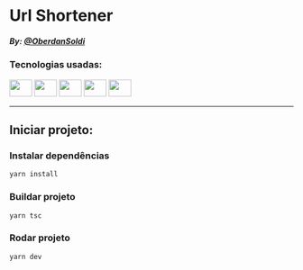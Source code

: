 # Url Shortener

##### By: [@OberdanSoldi](https://github.com/OberdanSoldi)

### Tecnologias usadas:
<div>
    <img height="30" width="40" src="https://cdn.jsdelivr.net/gh/devicons/devicon/icons/nodejs/nodejs-original.svg" />
    <img height="30" width="40" src="https://cdn.jsdelivr.net/gh/devicons/devicon/icons/typescript/typescript-original.svg" />
    <img height="30" width="40" src="https://cdn.jsdelivr.net/gh/devicons/devicon/icons/express/express-original.svg" />
    <img height="30" width="40" src="https://cdn.jsdelivr.net/gh/devicons/devicon/icons/yarn/yarn-original.svg" />
    <img height="30" width="40" src="https://cdn.jsdelivr.net/gh/devicons/devicon/icons/mysql/mysql-original.svg" />


</div>

---

## Iniciar projeto:

### Instalar dependências
```
yarn install
```

### Buildar projeto
```
yarn tsc
```

### Rodar projeto
```
yarn dev
```